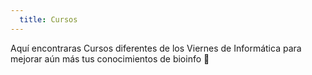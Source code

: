 ```yaml
---
  title: Cursos
---
```


Aquí encontraras Cursos diferentes de los Viernes de Informática para mejorar aún más tus conocimientos de bioinfo 🌱
